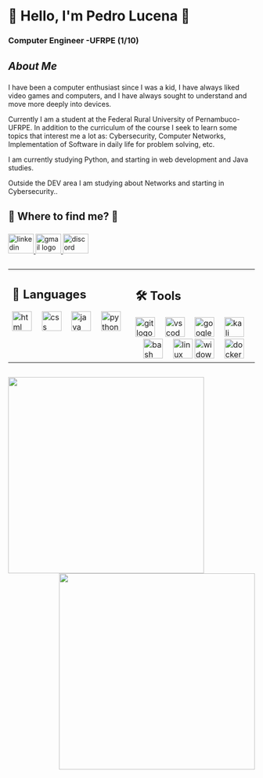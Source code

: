 <h1 align="left">👋 Hello, I'm Pedro Lucena 👋</h1>

###

<h3 align="left">Computer Engineer -UFRPE (1/10)</h3>

###

<h2 align="left"> <em>About Me</em> </h2>

###

<p align="left">  I have been a computer enthusiast since I was a kid, I have always liked video games and computers, and I have always sought to understand and move more deeply into devices. 

Currently I am a student at the Federal Rural University of Pernambuco-UFRPE. In addition to the curriculum of the course I seek to learn some topics that interest me a lot as: Cybersecurity, Computer Networks, Implementation of Software in daily life for problem solving, etc. 

I am currently studying Python, and starting in web development and Java studies. 

Outside the DEV area I am studying about Networks and starting in Cybersecurity..</p>

###

<h2 align="left">🔎 <b>Where to find me?</b> 🔎</h2>

###

<div align="left">
  <a href="https://www.linkedin.com/in/pedro-lucena-/" target="_blank">
    <img src="https://raw.githubusercontent.com/maurodesouza/profile-readme-generator/master/src/assets/icons/social/linkedin/default.svg" width="52" height="40" alt="linkedin logo" />
  <a>
  <a href="ppdro19@gmail.com" target="_blank">
    <img src="https://raw.githubusercontent.com/maurodesouza/profile-readme-generator/master/src/assets/icons/social/gmail/default.svg" width="52" height="40" alt="gmail logo"  />
  </a> 
   <a href="https://discord.com/users/345234338830483456" target="_blank">
  <img src="https://raw.githubusercontent.com/maurodesouza/profile-readme-generator/master/src/assets/icons/social/discord/default.svg" width="52" height="40" alt="discord logo"  />
  </a> 
  
</a> 
</div>

###
##
<div align="center">
  <table width="100%">
    <tr>
      <td align="left" valign="top" width="50%">
        <h2>🧰 Languages </h2>
        <div>
          <img src="https://skillicons.dev/icons?i=html" height="40" alt="html logo" />
          <img width="12" />
          <img src="https://skillicons.dev/icons?i=css" height="40" alt="css logo" />
          <img width="12" />
          <img src="https://skillicons.dev/icons?i=java" height="40" alt="java logo" />
          <img width="12" />
          <img src="https://cdn.jsdelivr.net/gh/devicons/devicon/icons/python/python-original.svg" height="40" alt="python logo" />
        </div>
      </td>
      <td align="left" valign="top" width="50%">
        <h2>🛠️ Tools </h2>
        <div>
          <img src="https://skillicons.dev/icons?i=git" height="40" alt="git logo" />
          <img width="12" />
          <img src="https://skillicons.dev/icons?i=vscode" height="40" alt="vscode logo" />
          <img width="12" />
          <img src="https://skillicons.dev/icons?i=gcp" height="40" alt="googlecloud logo" />
          <img width="12" />
          <img src="https://skillicons.dev/icons?i=kali" height="40" alt="kali logo" />
          <img width="12" />
          <img src="https://skillicons.dev/icons?i=bash" height="40" alt="bash logo" />
          <img width="12" />
          <img src="https://cdn.jsdelivr.net/gh/devicons/devicon/icons/linux/linux-original.svg" height="40" alt="linux logo" />
          <img src="https://skillicons.dev/icons?i=windows" height="40" alt="widows logo" />
          <img width="12" />
          <img src="https://skillicons.dev/icons?i=docker" height="40" alt="docker logo" />
          <img width="12" />
        </div>
      </td>
    </tr>
  </table>
</div>

###
##
<p align="center">
  <img align="left" width="400px" src="https://github-readme-stats.vercel.app/api/top-langs/?username=PED-LCN&layout=compact&hide_border=true&title_color=6474B9&text_color=937CD5&bg_color=0a0c10" />
  <img align="right" width="400px" src="https://github-readme-stats.vercel.app/api?username=PED-LCN&show_icons=true&count_private=true&hide_border=true&title_color=6474B9&icon_color=6474B9&text_color=937CD5&bg_color=0a0c10&include_all_commits=true" />
</p>
